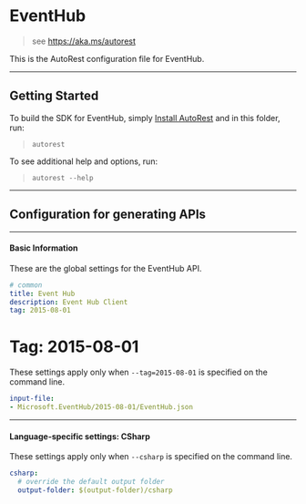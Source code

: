 # EventHub
    
> see https://aka.ms/autorest

This is the AutoRest configuration file for EventHub.



---
## Getting Started 
To build the SDK for EventHub, simply [Install AutoRest](https://aka.ms/autorest/install) and in this folder, run:

> `autorest`

To see additional help and options, run:

> `autorest --help`
---

## Configuration for generating APIs


---
#### Basic Information 
These are the global settings for the EventHub API.

``` yaml
# common 
title: Event Hub
description: Event Hub Client
tag: 2015-08-01

```


# Tag: 2015-08-01

These settings apply only when `--tag=2015-08-01` is specified on the command line.

``` yaml $(tag) == '2015-08-01'
input-file:
- Microsoft.EventHub/2015-08-01/EventHub.json

```


---
#### Language-specific settings: CSharp

These settings apply only when `--csharp` is specified on the command line.

``` yaml $(csharp)
csharp:
  # override the default output folder
  output-folder: $(output-folder)/csharp
```

